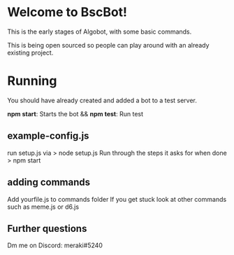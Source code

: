 # Welcome to BscBot!
This is the early stages of Algobot, with some basic commands. 

This is being open sourced so people can play around with an already existing project.
# Running

You should have already created and added a bot to a test server.

**npm start**: Starts the bot && 
**npm test**: Run test

## example-config.js

run setup.js via > node setup.js
Run through the steps it asks for
when done > npm start

## adding commands
Add yourfile.js to commands folder
If you get stuck look at other commands such as meme.js or d6.js




## Further questions
Dm me on Discord: meraki#5240
